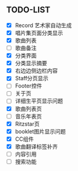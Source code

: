 ## TODO-LIST
- [x] Record 艺术家自动生成
- [x] 唱片集页面分类显示
- [x] 歌曲列表
- [ ] 歌曲备注
- [X] 分类界面 
- [X] 分类显示摘要
- [X] 右边边侧边栏内容
- [X] Staff分页显示
- [ ] Footer控件
- [ ] 关于页
- [ ] 详细生平页显示问题
- [x] 歌曲列表页
- [ ] 音乐年表页
- [x] Ritzstar页
- [x] booklet图片显示问题
- [x] CC组件
- [X] 歌曲翻译标签补齐
- [ ] 内容引用
- [ ] 搜索功能
